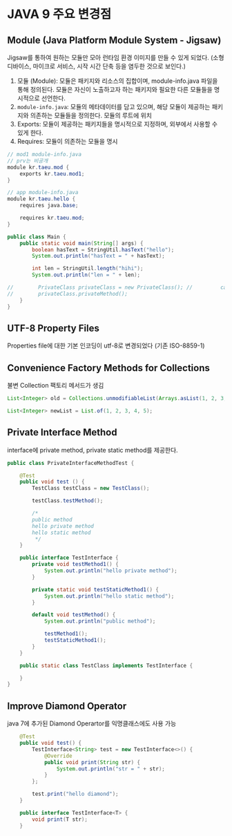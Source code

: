 # JAVA 9 주요 변경점

## Module (Java Platform Module System - Jigsaw)
Jigsaw를 통하여 원하는 모듈만 모아 런타임 환경 이미지를 만들 수 있게 되었다. (소형 디바이스, 마이크로 서비스, 시작 시간 단축 등을 염두한 것으로 보인다.)

1. 모듈 (Module): 모듈은 패키지와 리소스의 집합이며, module-info.java 파일을 통해 정의된다. 모듈은 자신이 노출하고자 하는 패키지와 필요한 다른 모듈들을 명시적으로 선언한다.
2. `module-info.java`: 모듈의 메타데이터를 담고 있으며, 해당 모듈이 제공하는 패키지와 의존하는 모듈들을 정의한다. 모듈의 루트에 위치
3. Exports: 모듈이 제공하는 패키지들을 명시적으로 지정하며, 외부에서 사용할 수 있게 한다.
4. Requires: 모듈이 의존하는 모듈을 명시

```java
// mod1 module-info.java
// prv는 비공개
module kr.taeu.mod {
    exports kr.taeu.mod1;
}
```
```java
// app module-info.java
module kr.taeu.hello {
    requires java.base;

    requires kr.taeu.mod;
}
```
```java
public class Main {
    public static void main(String[] args) {
        boolean hasText = StringUtil.hasText("hello");
        System.out.println("hasText = " + hasText);

        int len = StringUtil.length("hihi");
        System.out.println("len = " + len);

//        PrivateClass privateClass = new PrivateClass(); //         cannot find symbol
//        privateClass.privateMethod();
    }
}
```

## UTF-8 Property Files
Properties file에 대한 기본 인코딩이 utf-8로 변경되었다 (기존 ISO-8859-1)

## Convenience Factory Methods for Collections
불변 Collection 팩토리 메서드가 생김

```java
List<Integer> old = Collections.unmodifiableList(Arrays.asList(1, 2, 3, 4, 5));

List<Integer> newList = List.of(1, 2, 3, 4, 5);
```

## Private Interface Method
interface에 private method, private static method를 제공한다.

```java
public class PrivateInterfaceMethodTest {

    @Test
    public void test () {
        TestClass testClass = new TestClass();

        testClass.testMethod();

        /*
        public method
        hello private method
        hello static method
         */
    }

    public interface TestInterface {
        private void testMethod1() {
            System.out.println("hello private method");
        }

        private static void testStaticMethod1() {
            System.out.println("hello static method");
        }

        default void testMethod() {
            System.out.println("public method");

            testMethod1();
            testStaticMethod1();
        }
    }

    public static class TestClass implements TestInterface {

    }
}
```

## Improve Diamond Operator
java 7에 추가된 Diamond Operartor를 익명클래스에도 사용 가능

```java
    @Test
    public void test() {
        TestInterface<String> test = new TestInterface<>() {
            @Override
            public void print(String str) {
                System.out.println("str = " + str);
            }
        };

        test.print("hello diamond");
    }

    public interface TestInterface<T> {
        void print(T str);
    }
```